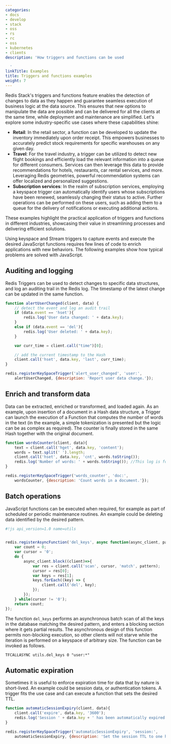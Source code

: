 ```yaml
---
categories:
- docs
- develop
- stack
- oss
- rs
- rc
- oss
- kubernetes
- clients
description: 'How triggers and functions can be used

  '
linkTitle: Examples
title: Triggers and functions examples
weight: 7
---
```


Redis Stack's triggers and functions feature enables the detection of changes to data as they happen and guarantee seamless execution of business logic at the data source. This ensures that new options to manipulate the data are possible and can be delivered for all the clients at the same time, while deployment and maintenance are simplified. Let's explore some industry-specific use cases where these capabilities shine:

- **Retail**: In the retail sector, a function can be developed to update the inventory immediately upon order receipt. This empowers businesses to accurately predict stock requirements for specific warehouses on any given day.
- **Travel**: For the travel industry, a trigger can be utilized to detect new flight bookings and efficiently load the relevant information into a queue for different consumers. Services can then leverage this data to provide recommendations for hotels, restaurants, car rental services, and more. Leveraging Redis geometries, powerful recommendation systems can offer localized and personalized suggestions.
- **Subscription services**: In the realm of subscription services, employing a keyspace trigger can automatically identify users whose subscriptions have been renewed, seamlessly changing their status to active. Further operations can be performed on these users, such as adding them to a queue for the delivery of notifications or executing additional actions.

These examples highlight the practical application of triggers and functions in different industries, showcasing their value in streamlining processes and delivering efficient solutions. 

Using keyspace and Stream triggers to capture events and execute the desired JavaScript functions requires few lines of code to enrich applications with new behaviors. The following examples show how typical problems are solved with JavaScript.


## Auditing and logging

Redis Triggers can be used to detect changes to specific data structures, and log an auditing trail in the Redis log. The timestamp of the latest change can be updated in the same function.

```javascript
function alertUserChanged(client, data) {
    // detect the event and log an audit trail
    if (data.event == 'hset'){
        redis.log('User data changed: ' + data.key);
    }
    else if (data.event == 'del'){
        redis.log('User deleted: ' + data.key);
    }

    var curr_time = client.call("time")[0];

    // add the current timestamp to the Hash
    client.call('hset', data.key, 'last', curr_time);
}

redis.registerKeySpaceTrigger('alert_user_changed', 'user:', 
    alertUserChanged, {description: 'Report user data change.'});
```


## Enrich and transform data

Data can be extracted, enriched or transformed, and loaded again. As an example, upon insertion of a document in a Hash data structure, a Trigger can launch the execution of a Function that computes the number of words in the text (in the example, a simple tokenization is presented but the logic can be as complex as required). The counter is finally stored in the same Hash together with the original document. 

```javascript
function wordsCounter(client, data){
    text = client.call('hget', data.key, 'content');
    words = text.split(' ').length;
    client.call('hset', data.key, 'cnt', words.toString());
    redis.log('Number of words: ' + words.toString()); //This log is for demo purposes, be aware of spamming the log file in production
}

redis.registerKeySpaceTrigger('words_counter', 'doc:', 
    wordsCounter, {description: 'Count words in a document.'});
```


## Batch operations

JavaScript functions can be executed when required, for example as part of scheduled or periodic maintenance routines. An example could be deleting data identified by the desired pattern. 


```javascript
#!js api_version=1.0 name=utils


redis.registerAsyncFunction('del_keys', async function(async_client, pattern){
    var count = 0;
    var cursor = '0';
    do {
        async_client.block((client)=>{
            var res = client.call('scan', cursor, 'match', pattern);
            cursor = res[0];
            var keys = res[1];
            keys.forEach((key) => {
                client.call('del', key);
            });
        });
    } while(cursor != '0');
    return count;
});
```

The function `del_keys` performs an asynchronous batch scan of all the keys in the database matching the desired pattern, and enters a blocking section where it gets partial results. The asynchronous design of this function permits non-blocking execution, so other clients will not starve while the iteration is performed on a keyspace of arbitrary size. The function can be invoked as follows.

```text
TFCALLASYNC utils.del_keys 0 "user:*"
```

## Automatic expiration

Sometimes it is useful to enforce expiration time for data that by nature is short-lived. An example could be session data, or authentication tokens. A trigger fits the use case and can execute a function that sets the desired TTL.


```javascript
function automaticSessionExpiry(client, data){
    client.call('expire', data.key, '3600');
    redis.log('Session ' + data.key + ' has been automatically expired'); //This log is for demo purposes, be aware of spamming the log file in production
}

redis.registerKeySpaceTrigger('automaticSessionExpiry', 'session:', 
    automaticSessionExpiry, {description: 'Set the session TTL to one hour.'});
```
